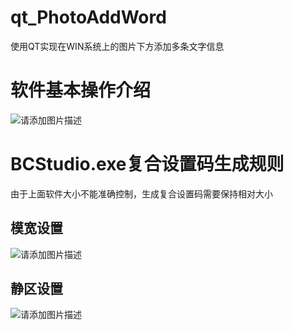 # qt_PhotoAddWord
使用QT实现在WIN系统上的图片下方添加多条文字信息

# 软件基本操作介绍

![请添加图片描述](https://img-blog.csdnimg.cn/20201130114753960.png?x-oss-process=image/watermark,type_ZmFuZ3poZW5naGVpdGk,shadow_10,text_aHR0cHM6Ly9ibG9nLmNzZG4ubmV0L1JlYml5MTI=,size_16,color_FFFFFF,t_70) 

# BCStudio.exe复合设置码生成规则 

由于上面软件大小不能准确控制，生成复合设置码需要保持相对大小 

## 模宽设置

![请添加图片描述](https://img-blog.csdnimg.cn/20201130114753965.jpg?x-oss-process=image/watermark,type_ZmFuZ3poZW5naGVpdGk,shadow_10,text_aHR0cHM6Ly9ibG9nLmNzZG4ubmV0L1JlYml5MTI=,size_16,color_FFFFFF,t_70)

## 静区设置

![请添加图片描述](https://img-blog.csdnimg.cn/20201130114753961.jpg?x-oss-process=image/watermark,type_ZmFuZ3poZW5naGVpdGk,shadow_10,text_aHR0cHM6Ly9ibG9nLmNzZG4ubmV0L1JlYml5MTI=,size_16,color_FFFFFF,t_70)  


 

 

 
